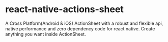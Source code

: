 # react-native-actions-sheet
A Cross Platform(Android &amp; iOS) ActionSheet with a robust and flexible api, native performance and zero dependency code for react native. Create anything you want inside ActionSheet.
